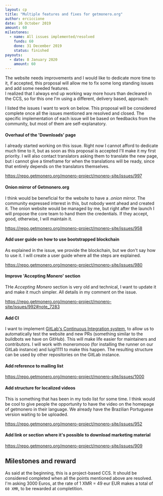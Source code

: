 ```yaml
---
layout: cp
title: "Multiple features and fixes for getmonero.org"
author: erciccione
date: 16 October 2019
amount: 60
milestones:
  - name: All issues implemented/resolved
    funds: 60
    done: 31 December 2019
    status: finished
payouts:
  - date: 8 January 2020
    amount: 60
---
```

The website needs improvements and I would like to dedicate more time to it, if accepted, this proposal will allow me to fix some long standing issues and add some needed features.  
I realized that I always end up working way more hours than decleared in the CCS, so for this one I'm using a different, delivery based, approach:

I listed the issues I want to work on below. This proposal will be considered complete once all the issues mentioned are resolved and closed. The specific implementation of each issue will be based on feedbacks from the community, but most of them are self-explanatory.


#### Overhaul of the 'Downloads' page
I already started working on this issue. Right now I cannot afford to dedicate much time to it, but as soon as this proposal is accepted I'll make it my first priority. I will also contact translators asking them to translate the new page, but i cannot give a timeframe for when the translations will be ready, since that entirely depends on the translators themselves.

https://repo.getmonero.org/monero-project/monero-site/issues/997

#### Onion mirror of Getmonero.org
I think would be beneficial for the website to have a *.onion* mirror. The community expressed interest in this, but nobody went ahead and created it. The onion website would be managed by me, but right after the launch I will propose the core team to hand them the credentials. If they accept, good, otherwise, I will maintain it.

https://repo.getmonero.org/monero-project/monero-site/issues/958

#### Add user guide on how to use bootstrapped blockchain
As explained in the issue, we provide the blockchain, but we don't say how to use it. I will create a user guide where all the steps are explained.

https://repo.getmonero.org/monero-project/monero-site/issues/980

#### Improve 'Accepting Monero' section
THe *Accepting Monero* section is very old and technical, I want to update it and make it much simpler. All details in my comment on the issue.

https://repo.getmonero.org/monero-project/monero-site/issues/992#note_7283

#### Add CI 
I want to implement [GitLab's Continuous Integration system](https://about.gitlab.com/product/continuous-integration/), to allow us to automatically test the website and new PRs (something similar to the buildbots we have on GitHub). This will make life easier for maintainers and contributors. I will work with moneromooo (for installing the runner on our GitLab instance) and luigi1111 to make this happen. The resulting structure can be used by other repositories on the GitLab instance.

#### Add reference to mailing list
https://repo.getmonero.org/monero-project/monero-site/issues/1000

#### Add structure for localized videos
This is something that has been in my todo list for some time. I think would be cool to give people the opportunity to have the video on the homepage of getmonero in their language. We already have the Brazilian Portuguese version waiting to be uploaded.

https://repo.getmonero.org/monero-project/monero-site/issues/952

#### Add link or section where it's possible to download marketing material
https://repo.getmonero.org/monero-project/monero-site/issues/909

## Milestones and reward
As said at the beginning, this is a project-based CCS. It should be considered completed when all the points mentioned above are resolved. I'm asking 3000 Euros, at the rate of 1 XMR = 49 eur EUR makes a total of `60 XMR`, to be rewarded at completition.

